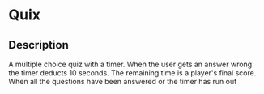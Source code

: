 # Quix

## Description

A multiple choice quiz with a timer. When the user gets an answer wrong the timer deducts 10 seconds.
The remaining time is a player's final score. When all the questions have been answered or the timer has run out

